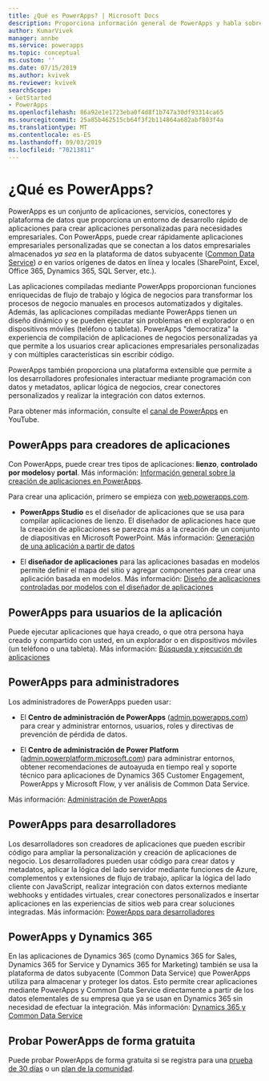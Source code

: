 ```yaml
---
title: ¿Qué es PowerApps? | Microsoft Docs
description: Proporciona información general de PowerApps y habla sobre cómo los usuarios finales, los creadores de aplicaciones, los administradores y los desarrolladores profesionales pueden usar PowerApps.
author: KumarVivek
manager: annbe
ms.service: powerapps
ms.topic: conceptual
ms.custom: ''
ms.date: 07/15/2019
ms.author: kvivek
ms.reviewer: kvivek
searchScope:
- GetStarted
- PowerApps
ms.openlocfilehash: 86a92e1e1723eba0f4d8f1b747a30df93314ca65
ms.sourcegitcommit: 25a85b462515cb64f3f2b114864a682abf803f4a
ms.translationtype: MT
ms.contentlocale: es-ES
ms.lasthandoff: 09/03/2019
ms.locfileid: "70213811"
---
```

# <a name="what-is-powerapps"></a>¿Qué es PowerApps?

PowerApps es un conjunto de aplicaciones, servicios, conectores y plataforma de datos que proporciona un entorno de desarrollo rápido de aplicaciones para crear aplicaciones personalizadas para necesidades empresariales. Con PowerApps, puede crear rápidamente aplicaciones empresariales personalizadas que se conectan a los datos empresariales almacenados *ya sea* en la plataforma de datos subyacente ([Common Data Service](/powerapps/maker/common-data-service/data-platform-intro)) *o* en varios orígenes de datos en línea y locales (SharePoint, Excel, Office 365, Dynamics 365, SQL Server, etc.). 

Las aplicaciones compiladas mediante PowerApps proporcionan funciones enriquecidas de flujo de trabajo y lógica de negocios para transformar los procesos de negocio manuales en procesos automatizados y digitales. Además, las aplicaciones compiladas mediante PowerApps tienen un diseño dinámico y se pueden ejecutar sin problemas en el explorador o en dispositivos móviles (teléfono o tableta). PowerApps "democratiza" la experiencia de compilación de aplicaciones de negocios personalizadas ya que permite a los usuarios crear aplicaciones empresariales personalizadas y con múltiples características sin escribir código.

PowerApps también proporciona una plataforma extensible que permite a los desarrolladores profesionales interactuar mediante programación con datos y metadatos, aplicar lógica de negocios, crear conectores personalizados y realizar la integración con datos externos.

Para obtener más información, consulte el [canal de PowerApps](https://www.youtube.com/channel/UCGfWR2ekfRFckLjev6eQYLg) en YouTube.

## <a name="powerapps-for-app-makerscreators"></a>PowerApps para creadores de aplicaciones

Con PowerApps, puede crear tres tipos de aplicaciones: **lienzo**, **controlado por modelos**y **portal**. Más información: [Información general sobre la creación de aplicaciones en PowerApps](maker/index.md).

Para crear una aplicación, primero se empieza con [web.powerapps.com](https://web.powerapps.com).

- **PowerApps Studio** es el diseñador de aplicaciones que se usa para compilar aplicaciones de lienzo. El diseñador de aplicaciones hace que la creación de aplicaciones se parezca más a la creación de un conjunto de diapositivas en Microsoft PowerPoint. Más información: [Generación de una aplicación a partir de datos](/powerapps/maker/canvas-apps/data-platform-create-app)  

- El **diseñador de aplicaciones** para las aplicaciones basadas en modelos permite definir el mapa del sitio y agregar componentes para crear una aplicación basada en modelos. Más información: [Diseño de aplicaciones controladas por modelos con el diseñador de aplicaciones](maker/model-driven-apps/design-custom-business-apps-using-app-designer.md)

## <a name="powerapps-for-app-users"></a>PowerApps para usuarios de la aplicación

Puede ejecutar aplicaciones que haya creado, o que otra persona haya creado y compartido con usted, en un explorador o en dispositivos móviles (un teléfono o una tableta). Más información: [Búsqueda y ejecución de aplicaciones](user/index.md)

## <a name="powerapps-for-admins"></a>PowerApps para administradores

Los administradores de PowerApps pueden usar:

- El **Centro de administración de PowerApps** ([admin.powerapps.com](https://admin.powerapps.com)) para crear y administrar entornos, usuarios, roles y directivas de prevención de pérdida de datos. 

- El **Centro de administración de Power Platform** ([admin.powerplatform.microsoft.com](https://admin.powerplatform.microsoft.com)) para administrar entornos, obtener recomendaciones de autoayuda en tiempo real y soporte técnico para aplicaciones de Dynamics 365 Customer Engagement, PowerApps y Microsoft Flow, y ver análisis de Common Data Service. 

Más información: [Administración de PowerApps](/power-platform/admin/admin-guide)

## <a name="powerapps-for-developers"></a>PowerApps para desarrolladores

Los desarrolladores son creadores de aplicaciones que pueden escribir código para ampliar la personalización y creación de aplicaciones de negocio. Los desarrolladores pueden usar código para crear datos y metadatos, aplicar la lógica del lado servidor mediante funciones de Azure, complementos y extensiones de flujo de trabajo, aplicar la lógica del lado cliente con JavaScript, realizar integración con datos externos mediante webhooks y entidades virtuales, crear conectores personalizados e insertar aplicaciones en las experiencias de sitios web para crear soluciones integradas. Más información: [PowerApps para desarrolladores](/powerapps/#pivot=home&panel=developer)

## <a name="powerapps-and-dynamics-365"></a>PowerApps y Dynamics 365

En las aplicaciones de Dynamics 365 (como Dynamics 365 for Sales, Dynamics 365 for Service y Dynamics 365 for Marketing) también se usa la plataforma de datos subyacente (Common Data Service) que PowerApps utiliza para almacenar y proteger los datos. Esto permite crear aplicaciones mediante PowerApps y Common Data Service directamente a partir de los datos elementales de su empresa que ya se usan en Dynamics 365 sin necesidad de efectuar la integración. Más información: [Dynamics 365 y Common Data Service](maker/common-data-service/data-platform-intro.md#dynamics-365-and-the-common-data-service)

## <a name="try-powerapps-for-free"></a>Probar PowerApps de forma gratuita

Puede probar PowerApps de forma gratuita si se registra para una [prueba de 30 días](maker/signup-for-powerapps.md) o un [plan de la comunidad](maker/dev-community-plan.md).
